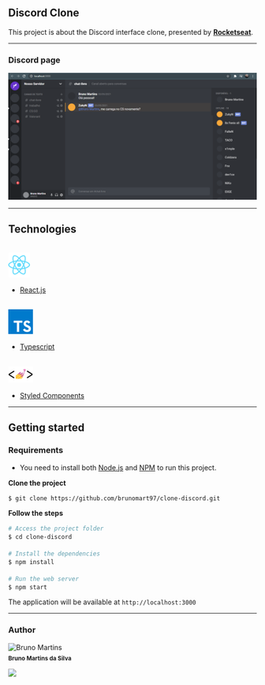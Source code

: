 ## Discord Clone

This project is about the Discord interface clone, presented by **[Rocketseat](https://github.com/Rocketseat)**.

---

### Discord page

![Discord preview](.github/screenshot1.png)

---

## Technologies

<div align="start">
  <br />
  <img src=".github/reactjs.png" alt="Technologies used">
</div>

- [React.js](https://reactjs.org/)

<div align="start">
  <br />
  <img src=".github/typescript.png" alt="Technologies used">
</div>

- [Typescript](https://www.typescriptlang.org/)

<div align="start">
  <br />
  <img src=".github/styled-components.png" alt="Technologies used">
</div>

- [Styled Components](https://styled-components.com/)

---

## Getting started

### Requirements

- You need to install both [Node.js](https://nodejs.org/en/download/) and [NPM](https://www.npmjs.com/) to run this project.

**Clone the project**

```bash
$ git clone https://github.com/brunomart97/clone-discord.git
```

**Follow the steps**

```bash
# Access the project folder
$ cd clone-discord

# Install the dependencies
$ npm install

# Run the web server
$ npm start
```

The application will be available at `http://localhost:3000`

---

### Author

<p>
    <img src="https://avatars.githubusercontent.com/u/67600534?s=400&u=f18f738419f1c958e360233276004077724791ec&v=4" width="100px;" alt="Bruno Martins"/>
    <br />
    <sub><strong>Bruno Martins da Silva</strong></sub>
</p>

<a href="https://www.linkedin.com/in/brunomart97" target="_blank"><img src="https://img.shields.io/badge/-LinkedIn-%230077B5?style=for-the-badge&logo=linkedin&logoColor=white" target="_blank"></a>
